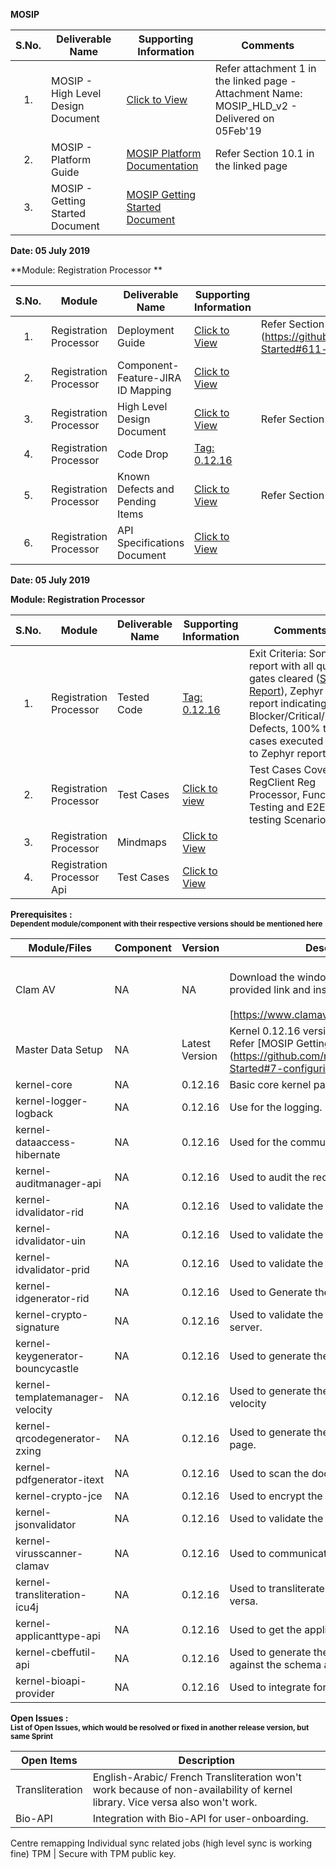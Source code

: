 
**MOSIP**

|**S.No.**| **Deliverable Name**| **Supporting Information**|**Comments**|
|:------:|-----|---|---|
|1.|MOSIP - High Level Design Document|[Click to View](Deliverables---Attachments)|Refer attachment 1 in the linked page - Attachment Name: MOSIP_HLD_v2 - Delivered on 05Feb'19|
|2.|MOSIP - Platform Guide|[MOSIP Platform Documentation](Platform-Documentation)|Refer Section 10.1 in the linked page|
|3.|MOSIP - Getting Started Document|[MOSIP Getting Started Document](https://github.com/mosip/mosip/wiki/Getting-Started)|


**Date: 05 July 2019**

**Module: Registration Processor **

|**S.No.**|**Module**|**Deliverable Name**| **Supporting Information**|**Comments**|
|:------:|-----|---|---|---|
|1.|Registration Processor|Deployment Guide| [Click to View](https://github.com/mosip/mosip/wiki/Getting-Started#8-mosip-deployment-)|Refer Section (https://github.com/mosip/mosip/wiki/Getting-Started#611-installation-of-activemq)|
|2.|Registration Processor|Component-Feature-JIRA ID Mapping|[Click to View](https://github.com/mosip/mosip/wiki/Component-Feature-ID-JIRA-ID-Mapping#10-registration-processor-)|
|3.|Registration Processor|High Level Design Document|[Click to View](https://github.com/mosip/mosip/wiki/Deliverables---Attachments)|Refer Section 9 in the linked page|
|4.|Registration Processor|Code Drop|[Tag: 0.12.16](https://github.com/mosip/mosip/releases/tag/0.12.16)||
|5.|Registration Processor|Known Defects and Pending Items|[Click to View](Deliverables---Attachments)|Refer Section 10 in the linked page|
|6.|Registration Processor|API Specifications Document|[Click to View](https://github.com/mosip/mosip/wiki/Registration-Processor-APIs)||

**Date: 05 July 2019**

**Module: Registration Processor**

|**S.No.**|**Module**|**Deliverable Name**| **Supporting Information**|**Comments**|
|:------:|-----|---|---|---|
|1.|Registration Processor|Tested Code|[Tag: 0.12.16](https://github.com/mosip/mosip/releases/tag/0.12.16)|Exit Criteria: Sonar report with all quality gates cleared ([Sonar Report](http://104.215.158.154:9000/dashboard?id=io.mosip.registrationprocessor%3Aregistration-processor)), Zephyr report indicating: No Blocker/Critical/Major Defects, 100% test cases executed (link to Zephyr report)| 
|2.|Registration Processor|Test Cases|[Click to view](https://mosipid.atlassian.net/projects/MOS?selectedItem=com.thed.zephyr.je__project-centric-view-tests-page&testsTab=test-cycles-tab)|Test Cases Covered RegClient Reg Processor, Functional Testing and E2E testing Scenario;s|
|3.|Registration Processor|Mindmaps|[Click to View](/mosip/mosip/tree/master/docs/testing/Registration%20Client/Mindmaps)|
|4.|Registration Processor Api|Test Cases|[Click to View](https://github.com/mosip/mosip/blob/master/docs/testing/Registration%20Client/Mindmaps/Reg_Client_NonBio_Integration_TestCases.xlsx)|

**Prerequisites : <br><sub>Dependent module/component with their respective versions should be mentioned here</sub></br>**  

|**Module/Files**|**Component**|**Version**|**Description (If any)**|
|-----|-------------|----------------|--------------|
|Clam AV |NA|NA|<br>Download the windows clam av antivirus by provided link and install the s\w.</br> <br>[https://www.clamav.net/downloads#otherversions]</br>|
|Master Data Setup |NA|Latest Version|Kernel 0.12.16 version of DB scripts can be used. Refer [MOSIP Getting Started doc.] (https://github.com/mosip/mosip/wiki/Getting-Started#7-configuring-mosip-).|
|kernel-core|NA|0.12.16|Basic core kernel packages.|
|kernel-logger-logback|NA|0.12.16|Use for the logging.|
|kernel-dataaccess-hibernate|NA|0.12.16|Used for the communicating to the DB.|
|kernel-auditmanager-api|NA|0.12.16|Used to audit the records into the DB|
|kernel-idvalidator-rid|NA|0.12.16|Used to validate the RID format.|
|kernel-idvalidator-uin|NA|0.12.16|Used to validate the UIN format|
|kernel-idvalidator-prid|NA|0.12.16|Used to validate the PRID format|
|kernel-idgenerator-rid|NA|0.12.16|Used to Generate the RID.|
|kernel-crypto-signature|NA|0.12.16|Used to validate the signature response from server.|
|kernel-keygenerator-bouncycastle|NA|0.12.16|Used to generate the key pair for AES -256.|
|kernel-templatemanager-velocity|NA|0.12.16|Used to generate the template manager using the velocity|
|kernel-qrcodegenerator-zxing|NA|0.12.16|Used to generate the QR code in acknowledgment page.|
|kernel-pdfgenerator-itext|NA|0.12.16|Used to scan the document in PDF format.|
|kernel-crypto-jce|NA|0.12.16|Used to encrypt the packet information|
|kernel-jsonvalidator|NA|0.12.16|Used to validate the JSON.|
|kernel-virusscanner-clamav|NA|0.12.16|Used to communicate to the Antivirus Clam AV|
|kernel-transliteration-icu4j|NA|0.12.16|Used to transliterate the Arabic to French and vice versa.|
|kernel-applicanttype-api|NA|0.12.16|Used to get the applicant types |
|kernel-cbeffutil-api|NA|0.12.16|Used to generate the CBEFF file and validate against the schema also.|
|kernel-bioapi-provider|NA|0.12.16|Used to integrate for the user-onboarding.|

**Open Issues : <br><sub>List of Open Issues, which would be resolved or fixed in another release version, but same Sprint</sub></br>**  

|Open Items|Description
|-----------------|----------------------
Transliteration|English-Arabic/ French Transliteration  won't work because of non-availability of kernel library. Vice versa also won't work.
Bio-API|Integration with Bio-API for user-onboarding.
Centre remapping
Individual sync related jobs (high level sync is working fine) 
TPM | Secure with TPM public key.  
